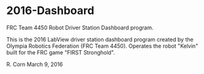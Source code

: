 # 2016-Dashboard
FRC Team 4450 Robot Driver Station Dashboard program.

This is the 2016 LabView driver station dashboard program created by the Olympia Robotics Federation (FRC Team 4450).
Operates the robot "Kelvin" built for the FRC game "FIRST Stronghold".

R. Corn
March 9, 2016
